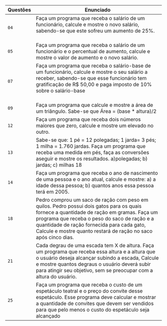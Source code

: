 | Questões | Enunciado |
| ------------- | ------------- |
| `04`  | Faça um programa que receba o salário de um funcionário, calcule e mostre o novo salário, sabendo-se que este sofreu um aumento de 25%. <br> <br> 
| `05`  | Faça um programa que receba o salário de um funcionário e o percentual de aumento, calcule e mostre o valor de aumento e o novo salário. <br> 
| `07`  | Faça um programa que receba o salário-base de um funcionário, calcule e mostre o seu salário a receber, sabendo-se que esse funcionário tem gratificação de R$ 50,00 e paga imposto de 10% sobre o salário-base <br> <br> 
| `09`  | Faça um programa que calcule e mostre a área de um triângulo. Sabe-se que Área = (base * altura)/2 <br> 
| `12`  | Faça um programa que receba dois números maiores que zero, calcule e mostre um elevado no outro. <br> 
| `13`  | Sabe-se que: 1 pé = 12 polegadas; 1 jarda= 3 pés; 1 milha = 1.760 jardas. Faça um programa que receba uma medida em pés, faça as conversões aseguir e mostre os resultados. a)polegadas; b) jardas; c) milhas 18	<br> 
| `14`  | Faça um programa que receba o ano de nascimento de uma pessoa e o ano atual, calcule e mostre: a) a idade dessa pessoa; b) quantos anos essa pessoa terá em 2005. <br> 
| `18`  | Pedro comprou um saco de ração com peso em quilos. Pedro possui dois gatos para os quais fornece a quantidade de ração em gramas. Faça um programa que receba o peso do saco de ração e a quantidade de ração fornecida para cada gato, Calcule e mostre quanto restará de ração no saco após cinco dias. <br> 
| `21`  | Cada degrau de uma escada tem X de altura. Faça um programa que receba essa altura e a altura que o usuário deseja alcançar subindo a escada, Calcule e mostre quantos degraus o usuário deverá subir para atingir seu objetivo, sem se preocupar com a altura do usuário. <br> 
| `25`  | Faça um programa que receba o custo de um espetáculo teatral e o preço do convite desse espetáculo. Esse programa deve calcular e mostrar a quantidade de convites que devem ser vendidos para que pelo menos o custo do espetáculo seja alcançado <br> 
